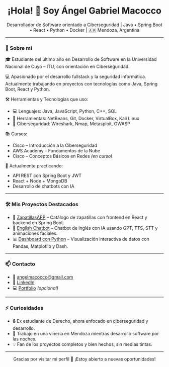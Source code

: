 <h1 align="center">¡Hola! 👋 Soy Ángel Gabriel Macocco</h1>

<p align="center">
  Desarrollador de Software orientado a Ciberseguridad | Java • Spring Boot • React • Python • Docker | 🇦🇷 Mendoza, Argentina
</p>

---

### 🚀 Sobre mí

🎓 Estudiante del último año en Desarrollo de Software en la Universidad Nacional de Cuyo – ITU, con orientación en Ciberseguridad.

💻 Apasionado por el desarrollo fullstack y la seguridad informática. Actualmente trabajando en proyectos con tecnologías como Java, Spring Boot, React y Python.

🛠️ Herramientas y Tecnologías que uso:
- 💻 Lenguajes: Java, JavaScript, Python, C++, SQL
- 🧰 Herramientas: NetBeans, Git, Docker, VirtualBox, Kali Linux
- 🔐 Ciberseguridad: Wireshark, Nmap, Metasploit, OWASP

📚 Cursos:
- Cisco – Introducción a la Ciberseguridad
- AWS Academy – Fundamentos de la Nube
- Cisco – Conceptos Básicos en Redes *(en curso)*

🌱 Actualmente practicando:
- API REST con Spring Boot y JWT
- React + Node + MongoDB
- Desarrollo de chatbots con IA

---

### 🛠️ Mis Proyectos Destacados

- 🏪 [ZapatillasAPP](https://github.com/angelmacocco/ZapatillasAPP) – Catálogo de zapatillas con frontend en React y backend en Spring Boot.
- 🤖 [English Chatbot](...) – Chatbot de inglés con IA usando GPT, TTS, STT y animaciones faciales.
- 📊 [Dashboard con Python](...) – Visualización interactiva de datos con Pandas, Matplotlib y Dash.

---

### 📫 Contacto

- 📧 angelmacocco@gmail.com  
- 💼 [LinkedIn](https://www.linkedin.com/in/angelmacocco)  
- 💻 [Portfolio](https://tu-portfolio.com) *(opcional)*

---

### ⚡ Curiosidades

- 🔒 Ex estudiante de Derecho, ahora enfocado en ciberseguridad y desarrollo.
- 🍷 Trabajo en una vinería en Mendoza mientras desarrollo software por las noches.
- 💡 Fan de los proyectos completos y bien hechos, sin medias tintas.

---

<p align="center">Gracias por visitar mi perfil 💙 ¡Estoy abierto a nuevas oportunidades!</p>
